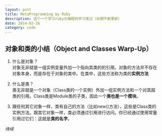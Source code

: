 ```yaml
---
layout: post
title: MetaProgramming by Ruby
description: 这个一个学习ruby元编程的学习笔记（长期不断更新）
date: 2014-02-26
category: code
---
```


## 对象和类的小结（Object and Classes Warp-Up）
1. 什么是对象？  
对象无非就是一组实例变量外加一个指向其类的的引用。对象的方法并不存在对象本身，而是存在于对象的类中。在类中，这些方法称为类的**实例方法**

2. 什么是类？  
类无非就是一个对象（Class类的一个实例）外加一组实例方法和一个对其超类的引用。Class类是Module类的子类，因此一个**类也是一个模块**。  

3. 跟任何其它对象一样，类有自己的方法（比如new()方法），这些是Class类的实例方法。跟其它对象一样，类必须通过引用进行访问。你已经通过使用常量引用过它们：这就是**类的名字**。


*待续*

